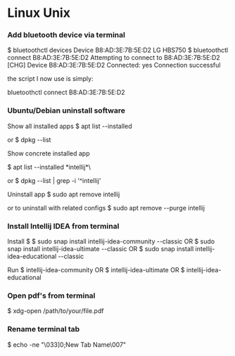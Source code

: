 # Linux Unix

### Add bluetooth device via terminal
$ bluetoothctl devices
Device B8:AD:3E:7B:5E:D2 LG HBS750
$ bluetoothctl connect B8:AD:3E:7B:5E:D2
Attempting to connect to B8:AD:3E:7B:5E:D2
[CHG] Device B8:AD:3E:7B:5E:D2 Connected: yes
Connection successful

the script I now use is simply:

bluetoothctl connect B8:AD:3E:7B:5E:D2

### Ubuntu/Debian uninstall software

Show all installed apps
$ apt list --installed

or
$ dpkg --list

Show concrete installed app

$ apt list --installed \*intellij*\

or
$ dpkg --list | grep -i '^intellij'

Uninstall app
$ sudo apt remove intellij

or to uninstall with related configs
$ sudo apt remove --purge intellij

### Install Intellij IDEA from terminal

Install
$ $ sudo snap install intellij-idea-community --classic
OR
$ sudo snap install intellij-idea-ultimate --classic
OR
$ sudo snap install intellij-idea-educational --classic

Run
$ intellij-idea-community
OR
$ intellij-idea-ultimate
OR
$ intellij-idea-educational

### Open pdf's from terminal
$ xdg-open /path/to/your/file.pdf

### Rename terminal tab

$ echo -ne "\033]0;New Tab Name\007"


